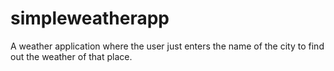 # simpleweatherapp

A weather application where the user just enters the name  of the city to find out the weather of that place.


